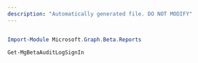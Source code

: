 ```yaml
---
description: "Automatically generated file. DO NOT MODIFY"
---
```


```powershell

Import-Module Microsoft.Graph.Beta.Reports

Get-MgBetaAuditLogSignIn

```